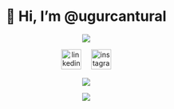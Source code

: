 <h1 align="center">👋 Hi, I’m @ugurcantural</h1>

<p align="center" width="100%">
  <img src="https://komarev.com/ghpvc/?username=ugurcantural&color=blue&style=for-the-badge">
</p>

<p align="center" width="100%">
  <a href="https://tr.linkedin.com/in/u%C4%9Furcan-tural-202702243"><img src="https://cdn-icons-png.flaticon.com/512/174/174857.png" alt="linkedin" width="40" height="40"/></a>
  &nbsp; &nbsp;
  <a href="https://www.instagram.com/ugurcant1/"><img src="https://cdn-icons-png.flaticon.com/512/174/174855.png" alt="instagram" width="40" height="40"/></a>
</p>

<p align="center" width="100%">
 <img src="https://github-readme-stats.vercel.app/api?username=ugurcantural&show_icons=true&theme=dark">
</p>

<p align="center" width="100%">
 <img src="https://github-readme-stats.vercel.app/api/top-langs/?username=ugurcantural&layout=compact">
</p>

